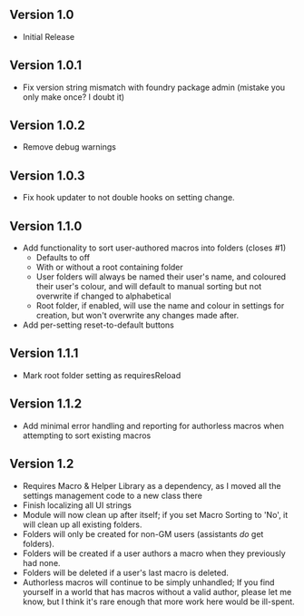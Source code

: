 ## Version 1.0
- Initial Release

## Version 1.0.1
- Fix version string mismatch with foundry package admin (mistake you only make once? I doubt it)

## Version 1.0.2
- Remove debug warnings

## Version 1.0.3
- Fix hook updater to not double hooks on setting change.

## Version 1.1.0
- Add functionality to sort user-authored macros into folders (closes #1)
  - Defaults to off
  - With or without a root containing folder
  - User folders will always be named their user's name, and coloured their user's colour, and will default to manual sorting but not overwrite if changed to alphabetical
  - Root folder, if enabled, will use the name and colour in settings for creation, but won't overwrite any changes made after.
- Add per-setting reset-to-default buttons

## Version 1.1.1
- Mark root folder setting as requiresReload

## Version 1.1.2
- Add minimal error handling and reporting for authorless macros when attempting to sort existing macros

## Version 1.2
- Requires Macro & Helper Library as a dependency, as I moved all the settings management code to a new class there
- Finish localizing all UI strings
- Module will now clean up after itself; if you set Macro Sorting to 'No', it will clean up all existing folders.
- Folders will only be created for non-GM users (assistants *do* get folders).
- Folders will be created if a user authors a macro when they previously had none.
- Folders will be deleted if a user's last macro is deleted.
- Authorless macros will continue to be simply unhandled; If you find yourself in a world that has macros without a valid author, please let me know, but I think it's rare enough that more work here would be ill-spent.